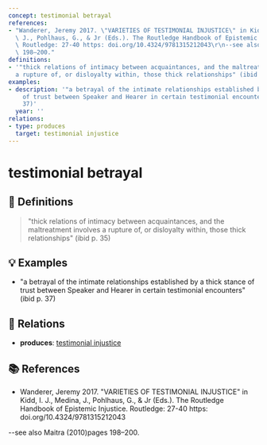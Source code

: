 ```yaml
---
concept: testimonial betrayal
references:
- "Wanderer, Jeremy 2017. \"VARIETIES OF TESTIMONIAL INJUSTICE\" in Kidd, I. J., Medina,\
  \ J., Pohlhaus, G., & Jr (Eds.). The Routledge Handbook of Epistemic Injustice.\
  \ Routledge: 27-40 https: doi.org/10.4324/9781315212043\r\n--see also Maitra (2010)pages\
  \ 198–200."
definitions:
- '"thick relations of intimacy between acquaintances, and the maltreatment involves
  a rupture of, or disloyalty within, those thick relationships" (ibid p. 35)'
examples:
- description: '"a betrayal of the intimate relationships established by a thick stance
    of trust between Speaker and Hearer in certain testimonial encounters" (ibid p.
    37)'
  year: ''
relations:
- type: produces
  target: testimonial injustice
---
```


# testimonial betrayal

## 📖 Definitions

> "thick relations of intimacy between acquaintances, and the maltreatment involves a rupture of, or disloyalty within, those thick relationships" (ibid p. 35)

## 💡 Examples

- "a betrayal of the intimate relationships established by a thick stance of trust between Speaker and Hearer in certain testimonial encounters" (ibid p. 37)

## 🔗 Relations

- **produces**: [testimonial injustice](./testimonial-injustice.md)

## 📚 References

- Wanderer, Jeremy 2017. "VARIETIES OF TESTIMONIAL INJUSTICE" in Kidd, I. J., Medina, J., Pohlhaus, G., & Jr (Eds.). The Routledge Handbook of Epistemic Injustice. Routledge: 27-40 https: doi.org/10.4324/9781315212043
--see also Maitra (2010)pages 198–200.
